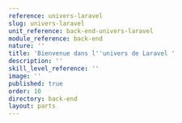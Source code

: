 ```yaml
---
reference: univers-laravel
slug: univers-laravel
unit_reference: back-end-univers-laravel
module_reference: back-end
nature: ''
title: 'Bienvenue dans l''univers de Laravel '
description: ''
skill_level_reference: ''
image: ''
published: true
order: 10
directory: back-end
layout: parts
---
```

